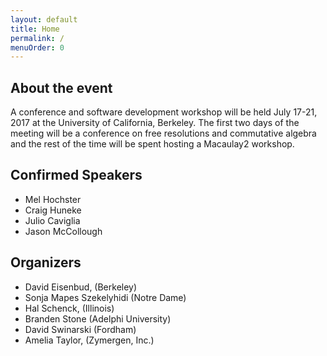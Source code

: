```yaml
---
layout: default
title: Home
permalink: /
menuOrder: 0
---
```


## About the event

A conference and software development workshop will be held July 17-21, 2017 at the University of California, Berkeley. The first two days of the meeting will be a conference on free resolutions and commutative algebra and the rest of the time will be spent hosting a Macaulay2 workshop.

## Confirmed Speakers

* Mel Hochster
* Craig Huneke
* Julio Caviglia
* Jason McCollough

## Organizers

* David Eisenbud, (Berkeley)
* Sonja Mapes Szekelyhidi (Notre Dame)
* Hal Schenck, (Illinois)
* Branden Stone (Adelphi University)
* David Swinarski (Fordham)
* Amelia Taylor, (Zymergen, Inc.)




